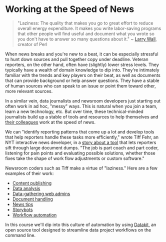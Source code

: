# Working at the Speed of News

> "Laziness: The quality that makes you go to great effort to reduce overall energy expenditure. It makes you write labor-saving programs that other people will find useful and document what you wrote so you don't have to answer so many questions about it." ~ [Larry Wall](http://threevirtues.com/), creator of Perl 

When news breaks and you're new to a beat, it can be especially stressful to hunt down sources and pull together copy under deadline. Veteran reporters, on the other hand, often have (slightly) lower stress levels. They typically have a wealth of domain
knowledge to dip into. They're intimately familiar with the trends and key players on their beat, as well as documents that can provide background or help answer questions. They have a stable of human sources who can speak to an issue or point them toward other, more relevant sources.

In a similar vein, data journalists and newsroom developers just starting out often work in ad hoc, "messy" ways. This is natural when you join a team, learn a new technology, etc. But over time, these technical-minded journalists build up a stable of tools and resources to help themselves and [their colleagues][] work at the speed of news.

We can "identify reporting patterns that come up a lot and develop tools that help reporters handle these tasks more efficiently," wrote Tiff Fehr, an NYT interactive news developer, in a [story about a tool][] that lets reporters sift through large document dumps. "The job is part coach and part coder, listening for pain points and evaluating possible solutions, whether those fixes take the shape of work flow adjustments or custom software."

Newsroom coders such as Tiff make a virtue of "laziness." Here are a few examples of their work:

* [Content publishing](https://tarbell.readthedocs.io/en/1.0.10/)
* [Data analysis](https://agate.readthedocs.io/en/1.6.1/)
* [Data-gathering web admins](https://docs.djangoproject.com/en/3.0/ref/contrib/admin/)
* [Document handling](https://www.documentcloud.org/)
* [News tips](https://newsklaxon.org/)
* [Storybots](https://slate.com/technology/2014/03/quakebot-los-angeles-times-robot-journalist-writes-article-on-la-earthquake.html)
* [Workflow automation](https://datakit.ap.org)

[their colleagues]: https://www.nytimes.com/2019/03/26/reader-center/times-documents-reporters-cohen.html
[story about a tool]: https://www.nytimes.com/2019/03/26/reader-center/times-documents-reporters-cohen.html

In this course we'll dip into this culture of automation by using [Datakit](datakit.md), an open source tool designed to streamline data project workflows on the command line.
